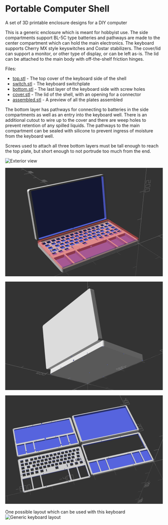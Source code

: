 # Portable Computer Shell
A set of 3D printable enclosure designs for a DIY computer

This is a generic enclosure which is meant for hobbyist use. The side compartments support BL-5C type batteries and pathways are made to the center compartment which can hold the main electronics. The keyboard supports Cherry MX style keyswitches and Costar stabilizers. The cover/lid can support a monitor, or other type of display, or can be left as-is. The lid can be attached to the main body with off-the-shelf friction hinges.

Files: 

* [top.stl](https://github.com/cypnk/Portable-Computer-Shell/blob/master/top.stl) - The top cover of the keyboard side of the shell
* [switch.stl](https://github.com/cypnk/Portable-Computer-Shell/blob/master/switch.stl) - The keyboard switchplate
* [bottom.stl](https://github.com/cypnk/Portable-Computer-Shell/blob/master/bottom.stl) - The last layer of the keyboard side with screw holes
* [cover.stl](https://github.com/cypnk/Portable-Computer-Shell/blob/master/cover.stl) - The lid of the shell, with an opening for a connector
* [assembled.stl](https://github.com/cypnk/Portable-Computer-Shell/blob/master/assembled.stl) - A preview of all the plates assembled

The bottom layer has pathways for connecting to batteries in the side compartments as well as an entry into the keyboard well. There is an additional cutout to wire up to the cover and there are weep holes to prevent retention of any spilled liquids. The pathways to the main compartment can be sealed with silicone to prevent ingress of moisture from the keyboard well.

Screws used to attach all three bottom layers must be tall enough to reach the top plate, but short enough to not portrude too much from the end.

![Exterior view](https://github.com/cypnk/Portable-Computer-Shell/blob/master/screenshots1.png)

![Directly under the top layer](https://github.com/cypnk/Portable-Computer-Shell/blob/master/screenshots2.png)

![Bottom view](https://github.com/cypnk/Portable-Computer-Shell/blob/master/screenshots3.png)

![All plates in exploded view](https://github.com/cypnk/Portable-Computer-Shell/blob/master/screenshots4.png)

One possible layout which can be used with this keyboard
![Generic keyboard layout](https://github.com/cypnk/Portable-Computer-Shell/blob/master/genericlayout.png)
